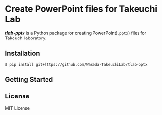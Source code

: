 # Create PowerPoint files for Takeuchi Lab
***tlab-pptx*** is a Python package for creating PowerPoint(`.pptx`) files for Takeuchi laboratory.


## Installation
```sh
$ pip install git+https://github.com/Waseda-TakeuchiLab/tlab-pptx
```


## Getting Started



## License
MIT License

